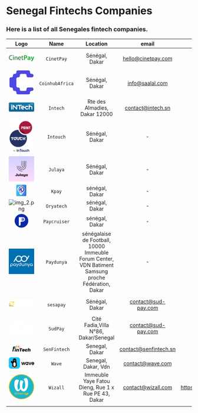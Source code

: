 # Senegal Fintechs Companies 
### Here is a list of all Senegales fintech companies.

|               Logo               |      Name       |                                              Location                                               |         email         |               website               |                   phone                   |
|:--------------------------------:|:---------------:|:---------------------------------------------------------------------------------------------------:|:---------------------:|:-----------------------------------:|:-----------------------------------------:|
|  ![img.png](assets/img_15.png)   |   `CinetPay`    |                                           Sénégal, Dakar                                            |  hello@cinetpay.com   |        https://cinetpay.com/        | (+221) 33 823 98 17 - (+221) 77 739 69 21 |
|  ![img_9.png](assets/img_9.png)  | `CoinhubAfrica` |                                           Sénégal, Dakar                                            |    info@saalal.com    |         https://saalal.com/         |                     -                     |
|  ![img_8.png](assets/img_8.png)  |    `Intech`     |                                    Rte des Almadies, Dakar 12000                                    |   contact@intech.sn   |         https://intech.sn/          |               +221338259080               |
|  ![img_1.png](assets/img_1.png)  |    `Intouch`    |                                           Sénégal, Dakar                                            |           -           |    https://en.intouchgroup.net/     |             +221 77 369 28 23             |
|  ![img.png](assets/img_16.png)   |    `Julaya`     |                                           Sénégal, Dakar                                            |           -           |         https://julaya.co/          |             +221 778 016 000              |
|  ![img_7.png](assets/img_7.png)  |     `Kpay`      |                                           sénégal, Dakar                                            |           -           |          https://kpay.sn/           |                     -                     |
| ![img_2.png](assets/img_12.png)  |   `Oryatech`    |                                           sénégal, Dakar                                            |           -           |        https://oryatech.com/        |                     -                     |
|  ![img_2.png](assets/img_2.png)  |  `Paycruiser`   |                                           sénégal, Dakar                                            |           -           |     https://www.paycruiser.com/     |                     -                     |
|  ![img_4.png](assets/img_4.png)  |   `Paydunya`    | sénégalaise de Football, 10000 Immeuble Forum Center, VDN Batiment Samsung proche Fédération, Dakar |           -           |        https://paydunya.com/        |                     -                     |
| ![img_3.png](assets/img_13.png)  |    `sesapay`    |                                           Sénégal, Dakar                                            |  contact@sud-pay.com  |       https://www.sesapay.sn/       |   +221 78 308 01 01 - +221 78 308 00 00   |
| ![img_10.png](assets/img_10.png) |    `SudPay`     |                                Cité Fadia,Villa N°86, Dakar/Senegal                                 |  contact@sud-pay.com  |      https://www.sud-pay.com/       |            (+221) 33 835 93 50            |
| ![img_1.png](assets/img_11.png)  |  `SenFintech`   |                                           Senegal, Dakar                                            | contact@senfintech.sn |       https://senfintech.sn/        |             +221 33 868 14 60             |
|  ![img_5.png](assets/img_5.png)  |     `Wave`      |                                         Senegal, Dakar, Vdn                                         |   contact@wave.com    |      https://www.wave.com/en/       |                                           |
| ![img_4.png](assets/img_14.png)  |    `Wizall`     |                         Immeuble Yaye Fatou Dieng, Rue 1 x Rue PE 43, Dakar                         |  contact@wizall.com   | https://www.wizallmoney.com/accueil |             +221 33 864 99 00             |
|                                  |                 |                                                                                                     |                       |                                     |